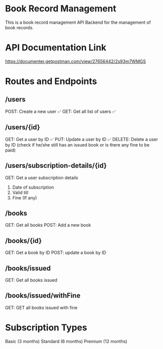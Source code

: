 # Book Record Management

This is a book record management API Backend for the management of book records.

# API Documentation Link

https://documenter.getpostman.com/view/27656442/2s93m7WMGS

# Routes and Endpoints

## /users
POST: Create a new user ✅
GET: Get all list of users ✅

## /users/{id}
GET: Get a user by ID ✅
PUT: Update a user by ID ✅
DELETE: Delete a user by ID (check if he/she still has an issued book or is there any fine to be paid)

## /users/subscription-details/{id}
GET: Get a user subscription details
1. Date of subscription
2. Valid till
3. Fine (If any)

## /books
GET: Get all books
POST: Add a new book

## /books/{id}
GET: Get a book by ID
POST: update a book by ID

## /books/issued
GET: Get all books issued

## /books/issued/withFine
GET: GET all books issued with fine

# Subscription Types
Basic (3 months)
Standard (6 months)
Premium (12 months)
